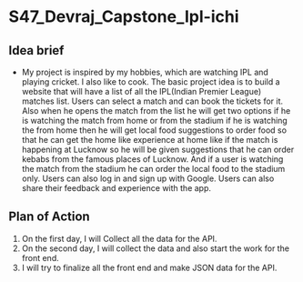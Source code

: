 # S47_Devraj_Capstone_Ipl-ichi

## Idea brief
- My project is inspired by my hobbies, which are watching IPL and playing cricket. I also like to cook. The basic project idea is to build a website that will have a list of all the IPL(Indian Premier League) matches list. Users can select a match and can book the tickets for it. Also when he opens the match from the list he will get two options if he is watching the match from home or from the stadium if he is watching the from home then he will get local food suggestions to order food so that he can get the home like experience at home like if the match is happening at Lucknow so he will be given suggestions that he can order kebabs from the famous places of Lucknow. And if a user is watching the match from the stadium he can order the local food to the stadium only. Users can also log in and sign up with Google. Users can also share their feedback and experience with the app.

  
## Plan of Action
1. On the first day, I will Collect all the data for the API.
2. On the second day, I will collect the data and also start the work for the front end.
3. I will try to finalize all the front end and make JSON data for the API.
